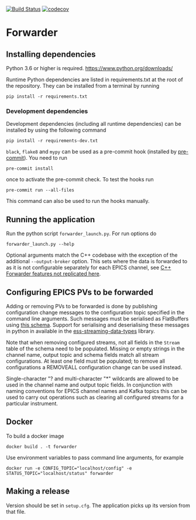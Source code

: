 [![Build Status](https://jenkins.esss.dk/dm/job/ess-dmsc/job/forwarder/job/master/badge/icon)](https://jenkins.esss.dk/dm/job/ess-dmsc/job/forwarder/job/master/) [![codecov](https://codecov.io/gh/ess-dmsc/forwarder/branch/master/graph/badge.svg)](https://codecov.io/gh/ess-dmsc/forwarder)


# Forwarder

## Installing dependencies

Python 3.6 or higher is required. https://www.python.org/downloads/

Runtime Python dependencies are listed in requirements.txt at the root of the
repository. They can be installed from a terminal by running
```
pip install -r requirements.txt
```

### Development dependencies

Development dependencies (including all runtime dependencies) can be installed by using the following command

```
pip install -r requirements-dev.txt
```

`black`, `flake8` and `mypy` can be used as a pre-commit hook (installed by [pre-commit](https://pre-commit.com/)).
You need to run
```
pre-commit install
```
once to activate the pre-commit check.
To test the hooks run
```
pre-commit run --all-files
```
This command can also be used to run the hooks manually.

## Running the application

Run the python script `forwarder_launch.py`.
For run options do
```
forwarder_launch.py --help
```
Optional arguments match the C++ codebase with the exception of the additional `--output-broker` option.
This sets where the data is forwarded to as it is not configurable separately for each EPICS channel,
see [C++ Forwarder features not replicated here](#c++-forwarder-features-not-replicated-here).


## Configuring EPICS PVs to be forwarded

Adding or removing PVs to be forwarded is done by publishing configuration change messages to the configuration
topic specified in the command line arguments. Such messages must be serialised as FlatBuffers using
[this schema](). Support for serialising and deserialising these messages in python in available in the
[ess-streaming-data-types](https://pypi.org/project/ess-streaming-data-types/) library.

Note that when removing configured streams, not all fields in the `Stream` table of the schema need to be populated.
Missing or empty strings in the channel name, output topic and schema fields match all stream configurations.
At least one field must be populated; to remove all configurations a REMOVEALL configuration change can be used instead.

Single-character "? and multi-character "*" wildcards are allowed to be used in the channel name and output topic fields.
In conjunction with naming conventions for EPICS channel names and Kafka topics this can be used to carry out operations
such as clearing all configured streams for a particular instrument.

## Docker

To build a docker image
```
docker build . -t forwarder
```

Use environment variables to pass command line arguments, for example
```
docker run -e CONFIG_TOPIC="localhost/config" -e STATUS_TOPIC="localhost/status" forwarder
```

## Making a release

Version should be set in `setup.cfg`. The application picks up its version from that file.

